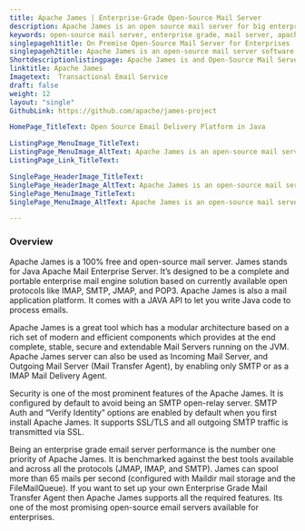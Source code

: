 ```yaml
---
title: Apache James | Enterprise-Grade Open-Source Mail Server
description: Apache James is an open source mail server for big enterprises. It’s a free email software and a 100% pure Java SMTP, IMAP, JMAP, and POP3 Mail server.
keywords: open-source mail server, enterprise grade, mail server, apache james, incoming mail server, outgoing mail server, pop3 mail server, imap server, mail server software, smtp server
singlepageh1title: On Premise Open-Source Mail Server for Enterprises
singlepageh2title: Apache James is an open-source mail server software for big enterprises. It's a free mail server with the following supported protocols IMAP, SMTP, JMAP, POP3.
Shortdescriptionlistingpage: Apache James is and Open-Source Mail Server. It’s a simple and easy setup free SMTP server for big enterprises.
linktitle: Apache James
Imagetext:  Transactional Email Service
draft: false
weight: 12
layout: "single"
GithubLink: https://github.com/apache/james-project

HomePage_TitleText: Open Source Email Delivery Platform in Java

ListingPage_MenuImage_TitleText: 
ListingPage_MenuImage_AltText: Apache James is an open-source mail server for enterprises.
ListingPage_Link_TitleText: 

SinglePage_HeaderImage_TitleText: 
SinglePage_HeaderImage_AltText: Apache James is an open-source mail server for enterprises.
SinglePage_MenuImage_TitleText: 
SinglePage_MenuImage_AltText: Apache James is an open-source mail server for enterprises.

---
```

### Overview

Apache James is a 100% free and open-source mail server. James stands for Java Apache Mail Enterprise Server. It’s designed to be a complete and portable enterprise mail engine solution based on currently available open protocols like IMAP, SMTP, JMAP, and POP3. Apache James is also a mail application platform. It comes with a JAVA API to let you write Java code to process emails.

Apache James is a great tool which has a modular architecture based on a rich set of modern and efficient components which provides at the end complete, stable, secure and extendable Mail Servers running on the JVM. Apache James server can also be used as Incoming Mail Server, and Outgoing Mail Server (Mail Transfer Agent), by enabling only SMTP or as a IMAP Mail Delivery Agent.

Security is one of the most prominent features of the Apache James. It is configured by default to avoid being an SMTP open-relay server. SMTP Auth and “Verify Identity” options are enabled by default when you first install Apache James. It supports SSL/TLS and all outgoing SMTP traffic is transmitted via SSL.

Being an enterprise grade email server performance is the number one priority of Apache James. It is benchmarked against the best tools available and across all the protocols (JMAP, IMAP, and SMTP). James can spool more than 65 mails per second (configured with Maildir mail storage and the FileMailQueue).
If you want to set up your own Enterprise Grade Mail Transfer Agent then Apache James supports all the required features. Its one of the most promising open-source email servers available for enterprises.

